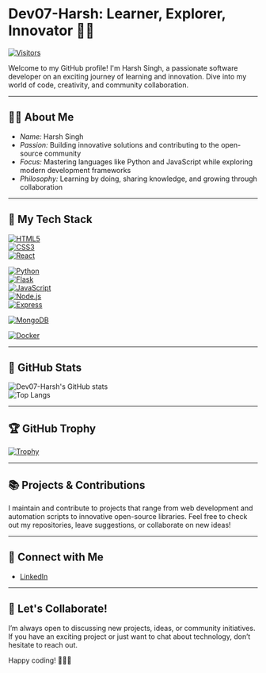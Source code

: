 # Dev07-Harsh: Learner, Explorer, Innovator 🚀💡

[![Visitors](https://visitor-badge.laobi.icu/badge?page_id=Dev07-Harsh.Dev07-Harsh)](https://github.com/Dev07-Harsh)  

Welcome to my GitHub profile! I'm Harsh Singh, a passionate software developer on an exciting journey of learning and innovation. Dive into my world of code, creativity, and community collaboration.

---

## 👨‍💻 About Me

- *Name:* Harsh Singh
- *Passion:* Building innovative solutions and contributing to the open-source community  
- *Focus:* Mastering languages like Python and JavaScript while exploring modern development frameworks  
- *Philosophy:* Learning by doing, sharing knowledge, and growing through collaboration

---

## 🚀 My Tech Stack

<!-- Frontend & Markup -->
[![HTML5](https://img.shields.io/badge/HTML5-E34F26?style=for-the-badge&logo=html5&logoColor=white)](https://developer.mozilla.org/en-US/docs/Web/Guide/HTML/HTML5)  
[![CSS3](https://img.shields.io/badge/CSS3-1572B6?style=for-the-badge&logo=css3&logoColor=white)](https://developer.mozilla.org/en-US/docs/Web/CSS)  
[![React](https://img.shields.io/badge/React-20232A?style=for-the-badge&logo=react&logoColor=61DAFB)](https://reactjs.org)

<!-- Backend & Frameworks -->
[![Python](https://img.shields.io/badge/Python-3776AB?style=for-the-badge&logo=python&logoColor=white)](https://www.python.org)  
[![Flask](https://img.shields.io/badge/Flask-000000?style=for-the-badge&logo=flask&logoColor=white)](https://flask.palletsprojects.com/)  
[![JavaScript](https://img.shields.io/badge/JavaScript-F7DF1E?style=for-the-badge&logo=javascript&logoColor=black)](https://www.javascript.com)  
[![Node.js](https://img.shields.io/badge/Node.js-339933?style=for-the-badge&logo=nodedotjs&logoColor=white)](https://nodejs.org)  
[![Express](https://img.shields.io/badge/Express.js-404D59?style=for-the-badge)](https://expressjs.com)

<!-- Databases -->
[![MongoDB](https://img.shields.io/badge/MongoDB-47A248?style=for-the-badge&logo=mongodb&logoColor=white)](https://www.mongodb.com/)

<!-- Other Tools -->
[![Docker](https://img.shields.io/badge/Docker-2496ED?style=for-the-badge&logo=docker&logoColor=white)](https://www.docker.com/)  

---

## 🌟 GitHub Stats

![Dev07-Harsh's GitHub stats](https://github-readme-stats.vercel.app/api?username=Dev07-Harsh&show_icons=true&theme=radical)  
![Top Langs](https://github-readme-stats.vercel.app/api/top-langs/?username=Dev07-Harsh&layout=compact&theme=radical)

---

## 🏆 GitHub Trophy

[![Trophy](https://github-profile-trophy.vercel.app/?username=Dev07-Harsh&theme=onedark)](https://github.com/ryo-ma/github-profile-trophy)

---

## 📚 Projects & Contributions

I maintain and contribute to projects that range from web development and automation scripts to innovative open-source libraries. Feel free to check out my repositories, leave suggestions, or collaborate on new ideas!

---

## 💌 Connect with Me

- [LinkedIn](https://www.linkedin.com/in/harsh-singh-a46770255)  

---

## 🤝 Let's Collaborate!

I’m always open to discussing new projects, ideas, or community initiatives. If you have an exciting project or just want to chat about technology, don’t hesitate to reach out.

Happy coding! 👨‍💻🚀

